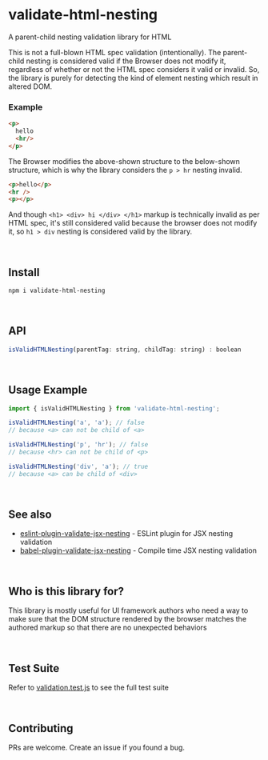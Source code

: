 # validate-html-nesting

A parent-child nesting validation library for HTML

This is not a full-blown HTML spec validation (intentionally). The parent-child nesting is considered valid if the Browser does not modify it, regardless of whether or not the HTML spec considers it valid or invalid. So, the library is purely for detecting the kind of element nesting which result in altered DOM.

### Example

```html
<p>
  hello
  <hr/>
</p>
```

The Browser modifies the above-shown structure to the below-shown structure, which is why the library considers the `p > hr` nesting invalid.

```html
<p>hello</p>
<hr />
<p></p>
```

And though `<h1> <div> hi </div> </h1>` markup is technically invalid as per HTML spec, it's still considered valid because the browser does not modify it, so `h1 > div` nesting is considered valid by the library.

<br/>

## Install

```bash
npm i validate-html-nesting
```

<br/>

## API

```javascript
isValidHTMLNesting(parentTag: string, childTag: string) : boolean
```

<br />

## Usage Example

```javascript
import { isValidHTMLNesting } from 'validate-html-nesting';

isValidHTMLNesting('a', 'a'); // false
// because <a> can not be child of <a>

isValidHTMLNesting('p', 'hr'); // false
// because <hr> can not be child of <p>

isValidHTMLNesting('div', 'a'); // true
// because <a> can be child of <div>
```

<br/>

## See also

- [eslint-plugin-validate-jsx-nesting](https://github.com/MananTank/eslint-plugin-validate-jsx-nesting) - ESLint plugin for JSX nesting validation
- [babel-plugin-validate-jsx-nesting](https://github.com/MananTank/validate-jsx-nesting) - Compile time JSX nesting validation

<br/>

## Who is this library for?

This library is mostly useful for UI framework authors who need a way to make sure that the DOM structure rendered by the browser matches the authored markup so that there are no unexpected behaviors

<br/>

## Test Suite

Refer to [validation.test.js](/tests/validation.test.js) to see the full test suite

<br/>

## Contributing

PRs are welcome.
Create an issue if you found a bug.
